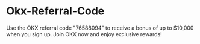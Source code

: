 # Okx-Referral-Code
Use the OKX referral code "76588094" to receive a bonus of up to $10,000 when you sign up. Join OKX now and enjoy exclusive rewards! 

